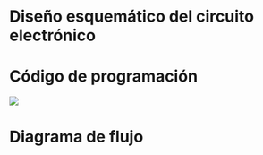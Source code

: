<h1> Diseño esquemático del circuito electrónico </h1> 

<h1> Código de programación </h1> 
<image src ="https://github.com/1502Pam/Project/blob/main/Im%C3%A1genes/video_sensorFSR.mp4"> 

<h1> Diagrama de flujo </h1> 

